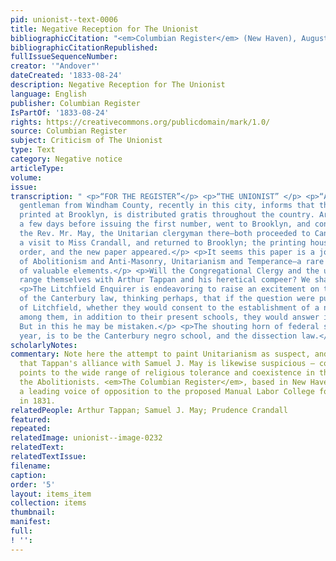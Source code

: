 ```yaml
---
pid: unionist--text-0006
title: Negative Reception for The Unionist
bibliographicCitation: "<em>Columbian Register</em> (New Haven), August 24, 1833"
bibliographicCitationRepublished: 
fullIssueSequenceNumber: 
creator: '"Andover"'
dateCreated: '1833-08-24'
description: Negative Reception for The Unionist
language: English
publisher: Columbian Register
IsPartOf: '1833-08-24'
rights: https://creativecommons.org/publicdomain/mark/1.0/
source: Columbian Register
subject: Criticism of The Unionist
type: Text
category: Negative notice
articleType: 
volume: 
issue: 
transcription: " <p>“FOR THE REGISTER”</p> <p>“THE UNIONIST” </p> <p>“A Distinguished
  gentleman from Windham County, recently in this city, informs that the Unionist,
  printed at Brooklyn, is distributed gratis throughout the country. Arthur Tappan,
  a few days before issuing the first number, went to Brooklyn, and conferred with
  the Rev. Mr. May, the Unitarian clergyman there—both proceeded to Canterbury, on
  a visit to Miss Crandall, and returned to Brooklyn; the printing house was set in
  order, and the new paper appeared.</p> <p>It seems this paper is a joint effort
  of Abolitionism and Anti-Masonry, Unitarianism and Temperance—a rare <em>union</em>
  of valuable elements.</p> <p>Will the Congregational Clergy and the ultra orthodox
  range themselves with Arthur Tappan and his heretical compeer? We shall see.</p>
  <p>The Litchfield Enquirer is endeavoring to raise an excitement on the subject
  of the Canterbury law, thinking perhaps, that if the question were put to the inhabitants
  of Litchfield, whether they would consent to the establishment of a negro school
  among them, in addition to their present schools, they would answer in the affirmative.
  But in this he may be mistaken.</p> <p>The shouting horn of federal sedition this
  year, is to be the Canterbury negro school, and the dissection law.</p> <p>ANDOVER</p>"
scholarlyNotes: 
commentary: Note here the attempt to paint Unitarianism as suspect, and to indicate
  that Tappan's alliance with Samuel J. May is likewise suspicious – conversely it
  points to the wide range of religious tolerance and coexistence in the ranks of
  the Abolitionists. <em>The Columbian Register</em>, based in New Haven, had been
  a leading voice of opposition to the proposed Manual Labor College for Black men
  in 1831.
relatedPeople: Arthur Tappan; Samuel J. May; Prudence Crandall
featured: 
repeated: 
relatedImage: unionist--image-0232
relatedText: 
relatedTextIssue: 
filename: 
caption: 
order: '5'
layout: items_item
collection: items
thumbnail: 
manifest: 
full: 
! '': 
---
```

